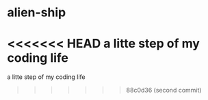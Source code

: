# alien-ship
<<<<<<< HEAD
a litte step of my coding life
=======
a litte step of my coding life
>>>>>>> 88c0d36 (second commit)
